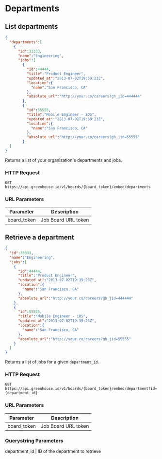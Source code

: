 # Departments

## List departments

```json
{
  "departments":[
    {
      "id":33333,
      "name":"Engineering",
      "jobs":[
        {
          "id":44444,
          "title":"Product Engineer",
          "updated_at":"2013-07-02T19:39:23Z",
          "location":{
            "name":"San Francisco, CA"
          },
          "absolute_url":"http://your.co/careers?gh_jid=444444"
        },
        {
          "id":55555,
          "title":"Mobile Engineer - iOS",
          "updated_at":"2013-07-02T19:39:23Z",
          "location":{
            "name":"San Francisco, CA"
          },
          "absolute_url":"http://your.co/careers?gh_jid=55555"
        }
  ]
}
```

Returns a list of your organization's departments and jobs.


### HTTP Request

`GET https://api.greenhouse.io/v1/boards/{board_token}/embed/departments`

### URL Parameters

Parameter | Description
--------- | -----------
board_token | Job Board URL token

## Retrieve a department

```json
{
  "id":33333,
  "name":"Engineering",
  "jobs":[
    {
      "id":44444,
      "title":"Product Engineer",
      "updated_at":"2013-07-02T19:39:23Z",
      "location":{
        "name":"San Francisco, CA"
      },
      "absolute_url":"http://your.co/careers?gh_jid=444444"
    },
    {
      "id":55555,
      "title":"Mobile Engineer - iOS",
      "updated_at":"2013-07-02T19:39:23Z",
      "location":{
        "name":"San Francisco, CA"
      },
      "absolute_url":"http://your.co/careers?gh_jid=55555"
    }
  ]
}
```

Returns a list of jobs for a given `department_id`.

### HTTP Request

`GET https://api.greenhouse.io/v1/boards/{board_token}/embed/department?id={department_id}`

### URL Parameters

Parameter | Description
--------- | -----------
board_token | Job Board URL token

### Querystring Parameters
department_id | ID of the department to retrieve